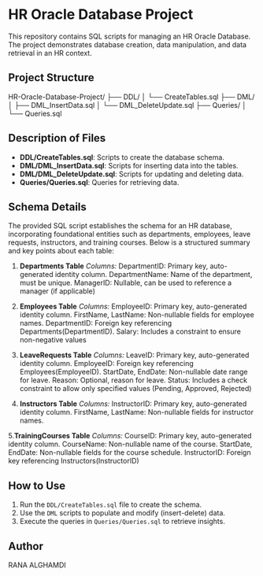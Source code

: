 # HR Oracle Database Project
This repository contains SQL scripts for managing an HR Oracle Database. The project demonstrates database creation, data manipulation, and data retrieval in an HR context.

## Project Structure
HR-Oracle-Database-Project/ ├── DDL/ │ └── CreateTables.sql ├── DML/ │ ├── DML_InsertData.sql │ └── DML_DeleteUpdate.sql ├── Queries/ │ └── Queries.sql

## Description of Files
- **DDL/CreateTables.sql**: Scripts to create the database schema.
- **DML/DML_InsertData.sql**: Scripts for inserting data into the tables.
- **DML/DML_DeleteUpdate.sql**: Scripts for updating and deleting data.
- **Queries/Queries.sql**: Queries for retrieving data.


## Schema Details
The provided SQL script establishes the schema for an HR database, incorporating foundational entities such as departments, employees, leave requests, instructors, and training courses. Below is a structured summary and key points about each table:

1. **Departments Table**
*Columns:*
DepartmentID: Primary key, auto-generated identity column.
DepartmentName: Name of the department, must be unique.
ManagerID: Nullable, can be used to reference a manager (if applicable)


2. **Employees Table**
*Columns:*
EmployeeID: Primary key, auto-generated identity column.
FirstName, LastName: Non-nullable fields for employee names.
DepartmentID: Foreign key referencing Departments(DepartmentID).
Salary: Includes a constraint to ensure non-negative values


3. **LeaveRequests Table**
*Columns:*
LeaveID: Primary key, auto-generated identity column.
EmployeeID: Foreign key referencing Employees(EmployeeID).
StartDate, EndDate: Non-nullable date range for leave.
Reason: Optional, reason for leave.
Status: Includes a check constraint to allow only specified values (Pending, Approved, Rejected)


4. **Instructors Table**
*Columns:*
InstructorID: Primary key, auto-generated identity column.
FirstName, LastName: Non-nullable fields for instructor names.

5.**TrainingCourses Table**
*Columns:*
CourseID: Primary key, auto-generated identity column.
CourseName: Non-nullable name of the course.
StartDate, EndDate: Non-nullable fields for the course schedule.
InstructorID: Foreign key referencing Instructors(InstructorID)



## How to Use
1. Run the `DDL/CreateTables.sql` file to create the schema.
2. Use the `DML` scripts to populate and modify (insert-delete) data.
3. Execute the queries in `Queries/Queries.sql` to retrieve insights.

## Author
RANA ALGHAMDI
